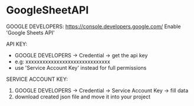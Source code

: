 # GoogleSheetAPI
GOOGLE DEVELOPERS:
https://console.developers.google.com/
Enable 'Google Sheets API'
                                        
API KEY:
* GOOGLE DEVELOPERS -> Credential -> get the api key 
* e.g: xxxxxxxxxxxxxxxxxxxxxxxxxxxxxx
* use 'Service Account Key' instead for full permissions
        
SERVICE ACCOUNT KEY:

1. GOOGLE DEVELOPERS -> Credential -> Service Account Key -> fill data 
2. download created json file and move it into your project 
